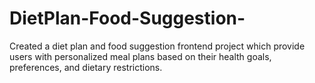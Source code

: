 # DietPlan-Food-Suggestion-
Created a diet plan and food suggestion frontend project which provide users with personalized meal plans based on their health goals, preferences, and dietary restrictions.

